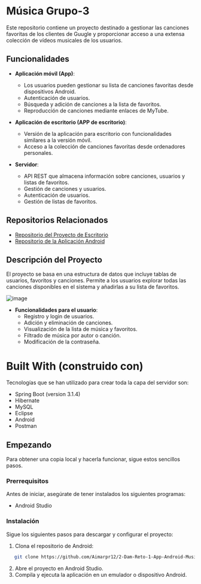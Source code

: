 # Música Grupo-3

Este repositorio contiene un proyecto destinado a gestionar las canciones favoritas de los clientes de Guugle y proporcionar acceso a una extensa colección de vídeos musicales de los usuarios.

## Funcionalidades

- **Aplicación móvil (App)**:
  - Los usuarios pueden gestionar su lista de canciones favoritas desde dispositivos Android.
  - Autenticación de usuarios.
  - Búsqueda y adición de canciones a la lista de favoritos.
  - Reproducción de canciones mediante enlaces de MyTube.

- **Aplicación de escritorio (APP de escritorio)**:
  - Versión de la aplicación para escritorio con funcionalidades similares a la versión móvil.
  - Acceso a la colección de canciones favoritas desde ordenadores personales.

- **Servidor**:
  - API REST que almacena información sobre canciones, usuarios y listas de favoritos.
  - Gestión de canciones y usuarios.
  - Autenticación de usuarios.
  - Gestión de listas de favoritos.

## Repositorios Relacionados

- [Repositorio del Proyecto de Escritorio](https://github.com/Aimarpr12/2-Dam-Reto-1-Server-Musica.git)
- [Repositorio de la Aplicación Android](https://github.com/Aimarpr12/2-Dam-Reto-1-App-Android-Musica.git)

## Descripción del Proyecto

El proyecto se basa en una estructura de datos que incluye tablas de usuarios, favoritos y canciones. Permite a los usuarios explorar todas las canciones disponibles en el sistema y añadirlas a su lista de favoritos.

![image](https://github.com/Ceptorshock/Reto1_Grupo3/assets/145370272/fd9693c2-1e69-4ea2-b47d-5157503f9edc)

- **Funcionalidades para el usuario**:
  - Registro y login de usuarios.
  - Adición y eliminación de canciones.
  - Visualización de la lista de música y favoritos.
  - Filtrado de música por autor o canción.
  - Modificación de la contraseña.

# Built With (construido con)

Tecnologías que se han utilizado para crear toda la capa del servidor son:
-	Spring Boot (version 3.1.4)
-	Hibernate
-	MySQL
-	Eclipse
-	Android
-	Postman

## Empezando

Para obtener una copia local y hacerla funcionar, sigue estos sencillos pasos.

### Prerrequisitos

Antes de iniciar, asegúrate de tener instalados los siguientes programas:

- Android Studio

### Instalación

Sigue los siguientes pasos para descargar y configurar el proyecto:

1. Clona el repositorio de Android:

```bash
   git clone https://github.com/Aimarpr12/2-Dam-Reto-1-App-Android-Musica.git 
```
2. Abre el proyecto en Android Studio.
3. Compila y ejecuta la aplicación en un emulador o dispositivo Android.
